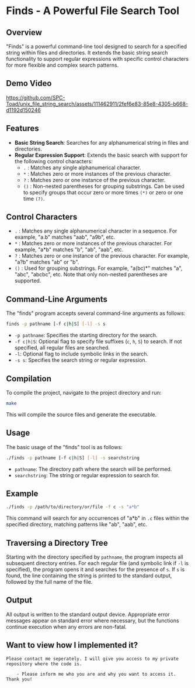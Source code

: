 # Finds - A Powerful File Search Tool

## Overview

"Finds" is a powerful command-line tool designed to search for a specified string within files and directories. It extends the basic string search functionality to support regular expressions with specific control characters for more flexible and complex search patterns.

## Demo Video
https://github.com/SPC-Toad/unix_file_string_search/assets/111462911/2fef6e83-85e8-4305-b668-d1192d150246

## Features

- **Basic String Search**: Searches for any alphanumerical string in files and directories.
- **Regular Expression Support**: Extends the basic search with support for the following control characters:
  - `.` : Matches any single alphanumerical character.
  - `*` : Matches zero or more instances of the previous character.
  - `?` : Matches zero or one instance of the previous character.
  - `()` : Non-nested parentheses for grouping substrings. Can be used to specify groups that occur zero or more times `(*)` or zero or one time `(?)`.

## Control Characters

- `.` : Matches any single alphanumerical character in a sequence. For example, "a.b" matches "aab", "a9b", etc.
- `*` : Matches zero or more instances of the previous character. For example, "a*b" matches "b", "ab", "aab", etc.
- `?` : Matches zero or one instance of the previous character. For example, "a?b" matches "ab" or "b".
- `()` : Used for grouping substrings. For example, "a(bc)*" matches "a", "abc", "abcbc", etc. Note that only non-nested parentheses are supported.

## Command-Line Arguments

The "finds" program accepts several command-line arguments as follows:

```bash
finds -p pathname [-f c|h|S] [-l] -s s
```

- `-p pathname`: Specifies the starting directory for the search.
- `-f c|h|S`: Optional flag to specify file suffixes (`c`, `h`, `S`) to search. If not specified, all regular files are searched.
- `-l`: Optional flag to include symbolic links in the search.
- `-s s`: Specifies the search string or regular expression.

## Compilation

To compile the project, navigate to the project directory and run:

```bash
make
```

This will compile the source files and generate the executable.

## Usage

The basic usage of the "finds" tool is as follows:

```bash
./finds -p pathname [-f c|h|S] [-l] -s searchstring
```

- `pathname`: The directory path where the search will be performed.
- `searchstring`: The string or regular expression to search for.

## Example

```bash
./finds -p /path/to/directory/or/file -f c -s "a*b"
```

This command will search for any occurrences of "a*b" in `.c` files within the specified directory, matching patterns like "ab", "aab", etc.

## Traversing a Directory Tree

Starting with the directory specified by `pathname`, the program inspects all subsequent directory entries. For each regular file (and symbolic link if `-l` is specified), the program opens it and searches for the presence of `s`. If `s` is found, the line containing the string is printed to the standard output, followed by the full name of the file.

## Output

All output is written to the standard output device. Appropriate error messages appear on standard error where necessary, but the functions continue execution when any errors are non-fatal.

## Want to view how I implemented it?
    Please contact me seperately. I will give you access to my private repository where the code is. 

        - Please inform me who you are and why you want to access it. Thank you!

